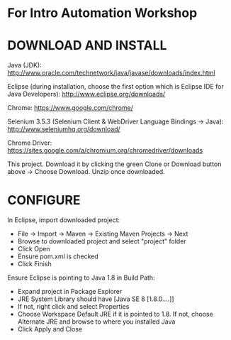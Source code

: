 # For Intro Automation Workshop

DOWNLOAD AND INSTALL
=====================
Java (JDK): http://www.oracle.com/technetwork/java/javase/downloads/index.html

Eclipse (during installation, choose the first option which is Eclipse IDE for Java Developers): http://www.eclipse.org/downloads/

Chrome: https://www.google.com/chrome/

Selenium 3.5.3 (Selenium Client & WebDriver Language Bindings -> Java): http://www.seleniumhq.org/download/

Chrome Driver: https://sites.google.com/a/chromium.org/chromedriver/downloads

This project. Download it by clicking the green Clone or Download button above -> Choose Download. Unzip once downloaded.


CONFIGURE
============
In Eclipse, import downloaded project:
- File -> Import -> Maven -> Existing Maven Projects -> Next
- Browse to downloaded project and select "project" folder
- Click Open
- Ensure pom.xml is checked 
- Click Finish
    
Ensure Eclipse is pointing to Java 1.8 in Build Path:
- Expand project in Package Explorer
- JRE System Library should have [Java SE 8 [1.8.0....]]
- If not, right click and select Properties
- Choose Workspace Default JRE if it is pointed to 1.8. If not, choose Alternate JRE and browse to where you installed Java
- Click Apply and Close
